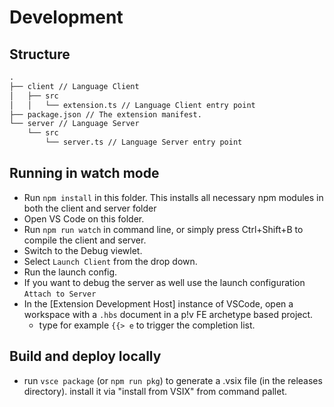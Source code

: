 # Development

## Structure

```cmd
.
├── client // Language Client
│   ├── src
│   │   └── extension.ts // Language Client entry point
├── package.json // The extension manifest.
└── server // Language Server
    └── src
        └── server.ts // Language Server entry point
```

## Running in watch mode

- Run `npm install` in this folder. This installs all necessary npm modules in both the client and server folder
- Open VS Code on this folder.
- Run `npm run watch` in command line, or simply press Ctrl+Shift+B to compile the client and server.
- Switch to the Debug viewlet.
- Select `Launch Client` from the drop down.
- Run the launch config.
- If you want to debug the server as well use the launch configuration `Attach to Server`
- In the [Extension Development Host] instance of VSCode, open a workspace with a `.hbs` document in a p!v FE archetype based project.
  - type for example `{{> e` to trigger the completion list.

## Build and deploy locally

- run `vsce package` (or `npm run pkg`) to generate a .vsix file (in the releases directory). install it via "install from VSIX" from command pallet.
